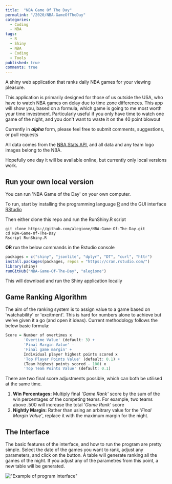 ```yaml
---
title:  "NBA Game Of The Day"
permalink: "/2020/NBA-GameOfTheDay"
categories:
  - Coding
  - NBA
tags:
  - R
  - Shiny
  - NBA
  - Coding
  - Tools
published: true
comments: true
---
```


A shiny web application that ranks daily NBA games for your viewing pleasure.

This application is primarily designed for those of us outside the USA, who have to watch NBA games on delay due to time zone differences.
This app will show you, based on a formula, which game is going to me most worth your time investment.
Particularly useful if you only have time to watch one game of the night, and you don't want to waste it on the 40 point blowout




Currently in **_alpha_** form, please feel free to submit comments, suggestions, or pull requests

All data comes from the [NBA Stats API](https://stats.nba.com/), and all data and any team logo images belong to the NBA.

 Hopefully one day it will be available online, but currently only local versions work.

## Run your own local version

You can run 'NBA Game of the Day' on your own computer.

To run, start by installing the programming language [R](https://cran.rstudio.com/) and the GUI interface [RStudio](https://rstudio.com/products/rstudio/download/)

Then either clone this repo and run the RunShiny.R script

```terminal
git clone https://github.com/alegione/NBA-Game-Of-The-Day.git
cd NBA-Game-Of-The-Day
Rscript RunShiny.R
```

__OR__ run the below commands in the Rstudio console
```R
packages = c("shiny", "jsonlite", "dplyr", "DT", "curl", "httr")
install.packages(packages, repos = "https://cran.rstudio.com/")
library(shiny)
runGitHub("NBA-Game-Of-The-Day", "alegione")
```

This will download and run the Shiny application locally

## Game Ranking Algorithm

The aim of the ranking system is to assign value to a game based on 'watchability' or 'excitment'. This is hard for numbers alone to achieve but we've given it a go (and open it ideas). Current methodology follows the below basic formula:

```R
Score = Number of overtimes x
        'Overtime Value' (default: 3) +
        'Final Margin Value' -
        'Final game margin' +
        Individual player highest points scored x
        'Top Player Points Value' (default: 0.1) +
        (Team highest points scored - 100) x
        'Top Team Points Value' (default: 0.1)
```

There are two final score adjustments possible, which can both be utilised at the same time.

1) **Win Percentages:** Multiply final *'Game Rank'* score by the sum of the win percentages of the competing teams.
For example, two teams above .500 will increase the total *'Game Rank'* score
2) **Nightly Margin:** Rather than using an arbitrary value for the *'Final Margin Value'*, replace it with the maximum margin for the night.

## The Interface
The basic features of the interface, and how to run the program are pretty simple. Select the date of the games you want to rank, adjust any parameters, and click on the button. A table will generate ranking all the games of the night. If you adjust any of the parametres from this point, a new table will be generated.


!["Example of program interface"]({{site.baseurl}}/images/NBA-GameOfTheDay-ExampleTable.png)
